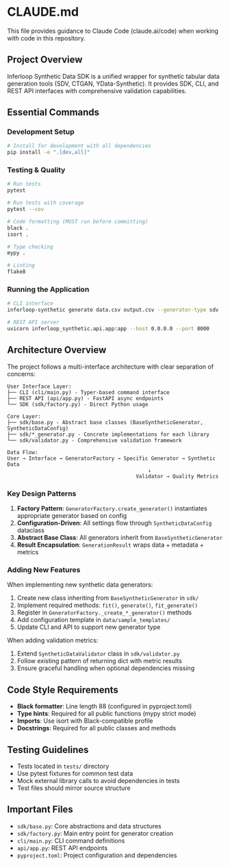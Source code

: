 # CLAUDE.md

This file provides guidance to Claude Code (claude.ai/code) when working with code in this repository.

## Project Overview

Inferloop Synthetic Data SDK is a unified wrapper for synthetic tabular data generation tools (SDV, CTGAN, YData-Synthetic). It provides SDK, CLI, and REST API interfaces with comprehensive validation capabilities.

## Essential Commands

### Development Setup
```bash
# Install for development with all dependencies
pip install -e ".[dev,all]"
```

### Testing & Quality
```bash
# Run tests
pytest

# Run tests with coverage
pytest --cov

# Code formatting (MUST run before committing)
black .
isort .

# Type checking
mypy .

# Linting
flake8
```

### Running the Application
```bash
# CLI interface
inferloop-synthetic generate data.csv output.csv --generator-type sdv --model-type gaussian_copula

# REST API server
uvicorn inferloop_synthetic.api.app:app --host 0.0.0.0 --port 8000
```

## Architecture Overview

The project follows a multi-interface architecture with clear separation of concerns:

```
User Interface Layer:
├── CLI (cli/main.py) - Typer-based command interface
├── REST API (api/app.py) - FastAPI async endpoints
└── SDK (sdk/factory.py) - Direct Python usage

Core Layer:
├── sdk/base.py - Abstract base classes (BaseSyntheticGenerator, SyntheticDataConfig)
├── sdk/*_generator.py - Concrete implementations for each library
└── sdk/validator.py - Comprehensive validation framework

Data Flow:
User → Interface → GeneratorFactory → Specific Generator → Synthetic Data
                                              ↓
                                          Validator → Quality Metrics
```

### Key Design Patterns

1. **Factory Pattern**: `GeneratorFactory.create_generator()` instantiates appropriate generator based on config
2. **Configuration-Driven**: All settings flow through `SyntheticDataConfig` dataclass
3. **Abstract Base Class**: All generators inherit from `BaseSyntheticGenerator`
4. **Result Encapsulation**: `GenerationResult` wraps data + metadata + metrics

### Adding New Features

When implementing new synthetic data generators:
1. Create new class inheriting from `BaseSyntheticGenerator` in `sdk/`
2. Implement required methods: `fit()`, `generate()`, `fit_generate()`
3. Register in `GeneratorFactory._create_*_generator()` methods
4. Add configuration template in `data/sample_templates/`
5. Update CLI and API to support new generator type

When adding validation metrics:
1. Extend `SyntheticDataValidator` class in `sdk/validator.py`
2. Follow existing pattern of returning dict with metric results
3. Ensure graceful handling when optional dependencies missing

## Code Style Requirements

- **Black formatter**: Line length 88 (configured in pyproject.toml)
- **Type hints**: Required for all public functions (mypy strict mode)
- **Imports**: Use isort with Black-compatible profile
- **Docstrings**: Required for all public classes and methods

## Testing Guidelines

- Tests located in `tests/` directory
- Use pytest fixtures for common test data
- Mock external library calls to avoid dependencies in tests
- Test files should mirror source structure

## Important Files

- `sdk/base.py`: Core abstractions and data structures
- `sdk/factory.py`: Main entry point for generator creation
- `cli/main.py`: CLI command definitions
- `api/app.py`: REST API endpoints
- `pyproject.toml`: Project configuration and dependencies